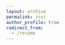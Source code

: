 ```yaml
---
layout: archive
permalink: /cv/
author_profile: true
redirect_from:
  - /resume
---
```



<title> Education <\title>

* Honors B.S. in Physics and Mathematics, The College of William and Mary, 2019
* Ph.D in Nuclear and Particle Physics, Carnegie Mellon University, 2026 (expected)

_________________
[Curriculum Vitae](http://zabaldwin.github.io/files/Gradschool_CV-3.pdf)
Updated: June, 2022


